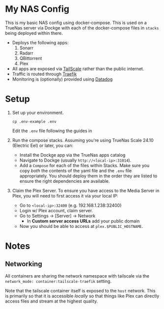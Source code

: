 # My NAS Config

This is my basic NAS config using docker-compose. This is used on a TrueNas server via Dockge with each of the docker-compose files in `stacks` being deployed within there.

- Deploys the following apps:
    1. Sonarr
    2. Radarr
    3. QBittorrent
    4. Plex
- All apps are exposed via [TailScale](https://tailscale.com/) rather than the public internet.
- Traffic is routed through [Traefik](https://traefik.io)
- Monitoring is (optionally) provided using [Datadog](https://datadoghq.com)


# Setup

1. Set up your environment.

    ```
    cp .env-example .env
    ```

    Edit the `.env` file following the guides in 

2. Run the compose stacks. Assuming you're using TrueNas Scale 24.10 (Electric Eel) or later, you can:

    - Install the Dockge app via the TrueNas apps catalog
    - Navigate to Dockge (usually `http://<local-ip>:31014`).
    - Add a `Compose` for each of the files within Stacks. Make sure you copy _both_ the contents of the yaml file and the `.env` file appropriately. You should deploy them in the order they are listed to ensure the right dependencies are available.

3. Claim the Plex Server. To ensure you have access to the Media Server in Plex, you will need to first access it via your local IP:

    - Go to `<local-ip>:32400` (e.g. 192.168.1.238:32400)
    - Login w/ Plex account, claim server.
    - Go to Settings -> [Server] -> Network
        - In **Custom server access URLs** add your public domain
    - Now you should be able to access at `plex.$PUBLIC_HOSTNAME`.

# Notes

## Networking

All containers are sharing the network namespace with tailscale via the `network_mode: container:tailscale-traefik` setting.

Note that the tailscale container itself is exposed to the `host` network. This is primarily so that it is accessible _locally_ so that things like Plex can directly access files and stream at the highest quality.
